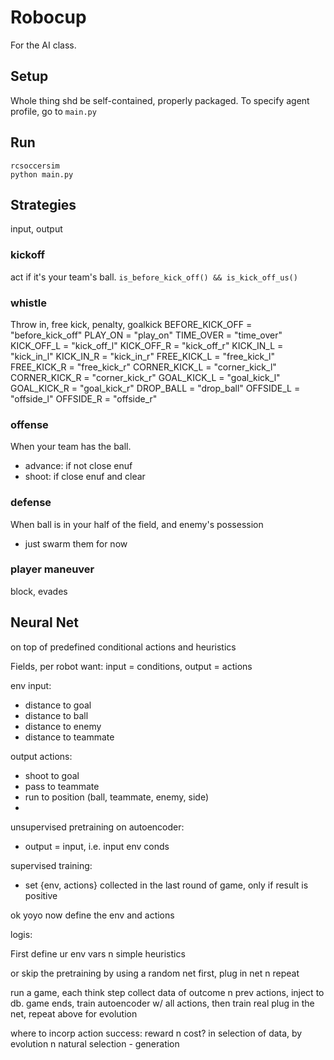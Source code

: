 # Robocup
For the AI class.


## Setup
Whole thing shd be self-contained, properly packaged.
To specify agent profile, go to `main.py`


## Run

```
rcsoccersim
python main.py
```

## Strategies
input, output


### kickoff
act if it's your team's ball.
`is_before_kick_off() && is_kick_off_us()`

### whistle
Throw in, free kick, penalty, goalkick
BEFORE_KICK_OFF = "before_kick_off"
PLAY_ON = "play_on"
TIME_OVER = "time_over"
KICK_OFF_L = "kick_off_l"
KICK_OFF_R = "kick_off_r"
KICK_IN_L = "kick_in_l"
KICK_IN_R = "kick_in_r"
FREE_KICK_L = "free_kick_l"
FREE_KICK_R = "free_kick_r"
CORNER_KICK_L = "corner_kick_l"
CORNER_KICK_R = "corner_kick_r"
GOAL_KICK_L = "goal_kick_l"
GOAL_KICK_R = "goal_kick_r"
DROP_BALL = "drop_ball"
OFFSIDE_L = "offside_l"
OFFSIDE_R = "offside_r"

### offense
When your team has the ball.
- advance: if not close enuf
- shoot: if close enuf and clear

### defense
When ball is in your half of the field, and enemy's possession
- just swarm them for now

### player maneuver
block, evades


##  Neural Net
on top of predefined conditional actions and heuristics

Fields, per robot
want: input = conditions, output = actions

env input:
- distance to goal
- distance to ball
- distance to enemy
- distance to teammate

output actions:
- shoot to goal
- pass to teammate
- run to position (ball, teammate, enemy, side)
- 

unsupervised pretraining on autoencoder:
- output = input, i.e. input env conds

supervised training:
- set {env, actions} collected in the last round of game, only if result is positive


ok yoyo now define the env and actions

logis:

First define ur env vars n simple heuristics

or skip the pretraining by using a random net first, plug in net n repeat

run a game, each think step collect data of outcome n prev actions, inject to db.
game ends, train autoencoder w/ all actions, then train real
plug in the net, repeat above for evolution

where to incorp action success: reward n cost? in selection of data, by evolution n natural selection - generation